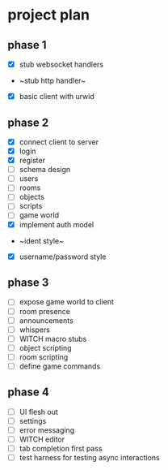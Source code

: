 # project plan

## phase 1

- [x] stub websocket handlers
- ~stub http handler~
- [x] basic client with urwid

## phase 2

- [x] connect client to server
 - [x] login
 - [x] register
- [ ] schema design
 - [ ] users
 - [ ] rooms
 - [ ] objects
 - [ ] scripts
 - [ ] game world
- [x] implement auth model
 - ~ident style~
 - [x] username/password style

## phase 3

- [ ] expose game world to client
 - [ ] room presence
 - [ ] announcements
 - [ ] whispers
- [ ] WITCH macro stubs
 - [ ] object scripting
 - [ ] room scripting
- [ ] define game commands

## phase 4

- [ ] UI flesh out
 - [ ] settings
 - [ ] error messaging
 - [ ] WITCH editor
 - [ ] tab completion first pass
- [ ] test harness for testing async interactions
